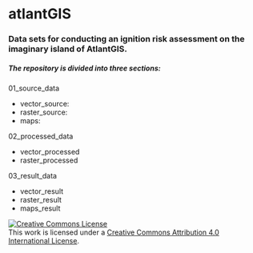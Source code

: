 # atlantGIS
### Data sets for conducting an ignition risk assessment on the imaginary island of AtlantGIS.


##### The repository is divided into three sections:

01_source_data
- vector_source: 
- raster_source: 
- maps:


02_processed_data
- vector_processed
- raster_processed


03_result_data
- vector_result
- raster_result
- maps_result









<a rel="license" href="http://creativecommons.org/licenses/by/4.0/"><img alt="Creative Commons License" style="border-width:0" src="https://i.creativecommons.org/l/by/4.0/88x31.png" /></a><br />This work is licensed under a <a rel="license" href="http://creativecommons.org/licenses/by/4.0/">Creative Commons Attribution 4.0 International License</a>.
